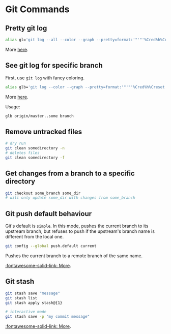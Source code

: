 Git Commands
===

Pretty git log
---

```bash
alias gl='git log --all --color --graph --pretty=format:'"'"'%Cred%h%Creset -%C(yellow)%d%Creset %s %Cgreen(%cr) %C(bold blue)<%an>%Creset'"'"' --abbrev-commit'
```

More [here](https://git-scm.com/docs/pretty-formats).

See git log for specific branch
---

First, use `git log` with fancy coloring.

```bash
alias glb='git log --color --graph --pretty=format:'"'"'%Cred%h%Creset -%C(yellow)%d%Creset %s %Cgreen(%cr) %C(bold blue)<%an>%Creset'"'"' --abbrev-commit'
```

More [here](https://stackoverflow.com/questions/4649356/how-do-i-run-git-log-to-see-changes-only-for-a-specific-branch).

Usage:

```bash
glb origin/master..some branch
```

Remove untracked files
---

```bash
# dry run
git clean somedirectory -n
# deletes files
git clean somedirectory -f
```

Get changes from a branch to a specific directory
---

```bash
git checkout some_branch some_dir
# will only update some_dir with changes from some_branch
```

Git push default behaviour
---

Git's default is `simple`. In this mode, pushes the current branch to its upstream branch, but refuses to push if the upstream's branch name is different from the local one.

```bash
git config --global push.default current
```

Pushes the current branch to a remote branch of the same name.

[:fontawesome-solid-link:
More](https://stackoverflow.com/questions/948354/default-behavior-of-git-push-without-a-branch-specified).

Git stash
---
```bash
git stash save "message"
git stash list
git stash apply stash@{1}

# interactive mode
git stash save -p "my commit message"
```

[:fontawesome-solid-link: More](https://www.freecodecamp.org/news/useful-tricks-you-might-not-know-about-git-stash-e8a9490f0a1a/).
